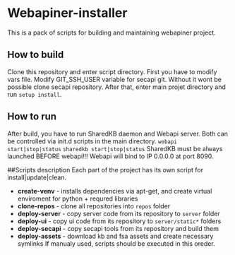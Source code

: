 # Webapiner-installer
This is a pack of scripts for building and maintaining webapiner project. 


## How to build
Clone this repository and enter script directory. First you have to modify vars file. Modify GIT_SSH_USER variable for secapi git. Without it wont be possible clone secapi repository. 
After that, enter main projet directory and run `setup install`. 

## How to run
After build, you have to run SharedKB daemon and Webapi server. Both can be controlled via init.d scripts in the main directory.
```webapi start|stop|status```
```sharedkb start|stop|status```
SharedKB must be always launched BEFORE webapi!!! Webapi will bind to IP 0.0.0.0 at port 8090.

##Scripts description
Each part of the project has its own script for install|update|clean.
 - **create-venv** - installs dependencies via apt-get, and create virtual enviroment for python + requred libraries
 - **clone-repos** - clone all repositories into `repos` folder
 - **deploy-server** - copy server code from its repository to `server` folder
 - **deploy-ui** - copy ui code from its repository to `server/static*` folders
 - **deploy-secapi** - copy secapi tools from its repository and build them
 - **deploy-assets** - download kb and fsa assets and create necessary symlinks
If manualy used, scripts should be executed in this oreder.


